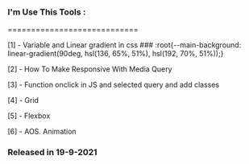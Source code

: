 ### I'm Use This Tools :
============================

[1] - Variable and Linear gradient in css
    ### :root{--main-background: linear-gradient(90deg, hsl(136, 65%, 51%), hsl(192, 70%, 51%));}

[2] - How To Make Responsive With Media Query

[3] - Function onclick in JS and selected query and add classes

[4] - Grid

[5] - Flexbox

[6] - AOS. Animation

### Released in 19-9-2021
